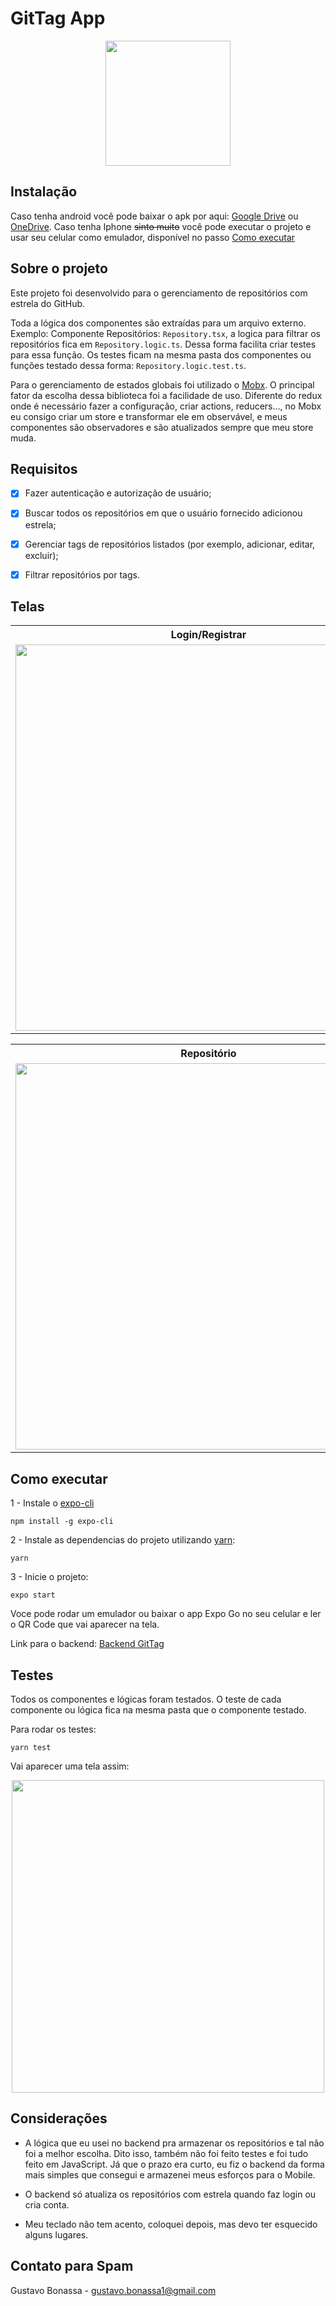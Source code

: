 # GitTag App

<p align="center">
  <img src="https://i.imgur.com/Lz2dlx9.png" width="200">
</p>

## Instalação
Caso tenha android você pode baixar o apk por aqui: [Google Drive](https://drive.google.com/file/d/18rVWxuRIbaWnu1_15UM4wSj3OjnHgvP2/view?usp=sharing) ou [OneDrive](https://udesc-my.sharepoint.com/:u:/g/personal/09845549985_edu_udesc_br/EWJQSXahGFhPj22udUEmabMBcAQPhPXvgJ4o1Y7wixGGGA?e=K14h7l). Caso tenha Iphone <del>sinto muito</del> você pode executar o projeto e usar seu celular como emulador, disponível no passo [Como executar](#como-executar)

## Sobre o projeto

Este projeto foi desenvolvido para o gerenciamento de repositórios com estrela do GitHub.

Toda a lógica dos componentes são extraídas para um arquivo externo. Exemplo: Componente Repositórios: `Repository.tsx`, a logica para filtrar os repositórios fica em `Repository.logic.ts`. Dessa forma facilita criar testes para essa função. Os testes ficam na mesma pasta dos componentes ou funções testado dessa forma: `Repository.logic.test.ts`.

Para o gerenciamento de estados globais foi utilizado o [Mobx](https://mobx.js.org/README.html). O principal fator da escolha dessa biblioteca foi a facilidade de uso. Diferente do redux onde é necessário fazer a configuração, criar actions, reducers..., no Mobx eu consigo criar um store e transformar ele em observável, e meus componentes são observadores e são atualizados sempre que meu store muda.

## Requisitos

- [x] Fazer autenticação e autorização de usuário;
- [x] Buscar todos os repositórios em que o usuário fornecido adicionou estrela;
- [x] Gerenciar tags de repositórios listados (por exemplo, adicionar, editar, excluir);
- [x] Filtrar repositórios por tags.


## Telas

<table>
	<tr>
		<th width="33.3%">
			Login/Registrar<br>
		</th>
		<th width="33.3%">
			Lista de repositórios
		</th>
	</tr>
	<tr><!-- Prevent zebra stripes --></tr>
	<tr>
		<td>
			<img width="618" src="https://i.imgur.com/tbJTI1b.gif">
		</td>
		<td>
			<img width="618" src="https://i.imgur.com/cVzolzG.gif">
		</td>
	</tr>
</table>

<table>
	<tr>
		<th width="33.3%">
			Repositório
		</th>
		<th width="33.3%">
			Configurações
		</th>
	</tr>
	<tr><!-- Prevent zebra stripes --></tr>
	<tr>
		<td>
			<img width="618" src="https://i.imgur.com/uNz6Nok.gif">
		</td>
		<td>
			<img width="618" src="https://i.imgur.com/FZgl0Pt.gif">
		</td>
	</tr>
</table>

## <a id="como-executar"></a>Como executar

1 - Instale o [expo-cli](https://docs.expo.io/workflow/expo-cli/)

```
npm install -g expo-cli
```

2 - Instale as dependencias do projeto utilizando [yarn](https://yarnpkg.com/):
```
yarn
```

3 - Inicie o projeto:
```
expo start
```

Voce pode rodar um emulador ou baixar o app Expo Go no seu celular e ler o QR Code que vai aparecer na tela.

Link para o backend: [Backend GitTag](https://github.com/gustavobonassa/gittag-backend)

## Testes

Todos os componentes e lógicas foram testados. O teste de cada componente ou lógica fica na mesma pasta que o componente testado.

Para rodar os testes:
```
yarn test
```

Vai aparecer uma tela assim:

<p align="center">
  <img src="https://i.imgur.com/WlD6zUj.png" width="500">
</p>

## Considerações

- A lógica que eu usei no backend pra armazenar os repositórios e tal não foi a melhor escolha. Dito isso, também não foi feito testes e foi tudo feito em JavaScript. Já que o prazo era curto, eu fiz o backend da forma mais simples que consegui e armazenei meus esforços para o Mobile.

- O backend só atualiza os repositórios com estrela quando faz login ou cria conta.

- Meu teclado não tem acento, coloquei depois, mas devo ter esquecido alguns lugares.

## Contato para Spam

Gustavo Bonassa - gustavo.bonassa1@gmail.com
